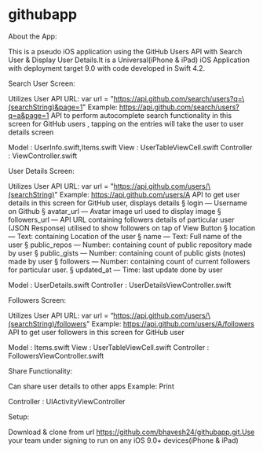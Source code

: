 # githubapp

About the App:

This is a pseudo iOS application using the GitHub Users API with Search User & Display User Details.It is a Universal(iPhone & iPad) iOS Application with deployment target 9.0 with code developed in Swift 4.2.


Search User Screen:


Utilizes User API URL: 
var url = "https://api.github.com/search/users?q=\(searchString)&page=1"
Example: https://api.github.com/search/users?q=a&page=1 API to perform autocomplete search functionality in this screen for GitHub users , tapping on the entries will take the user to user details screen

Model : UserInfo.swift,Items.swift
View : UserTableViewCell.swift
Controller : ViewController.swift







































User Details Screen:

Utilizes User API URL: 
var url = "https://api.github.com/users/\(searchString)"
Example: https://api.github.com/users/A API to get user details in this screen for GitHub user,
displays details
§ login — Username on Github
§ avatar_url — Avatar image url used to display image
§ followers_url — API URL containing followers details of particular user (JSON
Response) utilised to show followers on tap of View Button
§ location — Text: containing Location of the user
§ name — Text: Full name of the user
§ public_repos — Number: containing count of public repository made by user
§ public_gists — Number: containing count of public gists (notes) made by user
§ followers — Number: containing count of current followers for particular user.
§ updated_at — Time: last update done by user

Model : UserDetails.swift
Controller : UserDetailsViewController.swift

























Followers Screen:

Utilizes User API URL: 
var url = “https://api.github.com/users/\(searchString)/followers"
Example: https://api.github.com/users/A/followers API to get user followers in this screen for GitHub user

Model : Items.swift
View : UserTableViewCell.swift
Controller : FollowersViewController.swift














































Share Functionality:

Can share user details to other apps Example: Print

Controller : UIActivityViewController








Setup:

Download & clone from url https://github.com/bhavesh24/githubapp.git.Use your team under signing to run on any iOS 9.0+ devices(iPhone & iPad)
